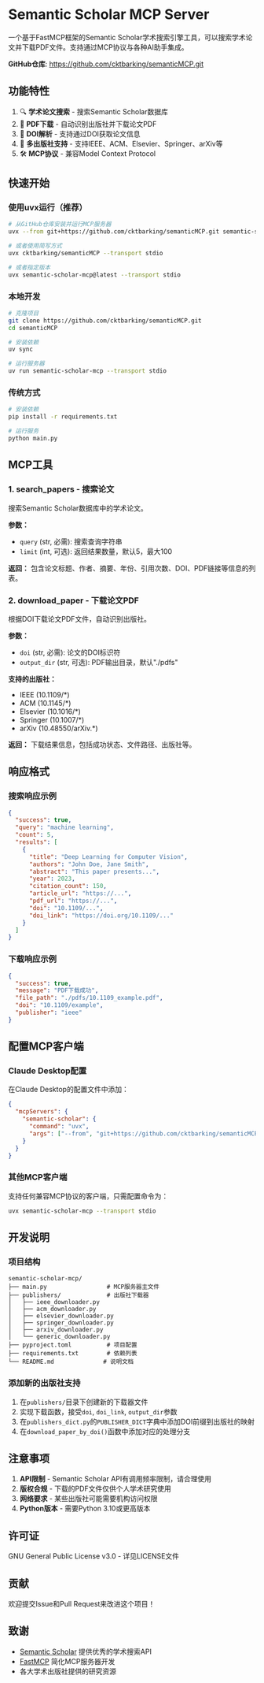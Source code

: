 # Semantic Scholar MCP Server

一个基于FastMCP框架的Semantic Scholar学术搜索引擎工具，可以搜索学术论文并下载PDF文件。支持通过MCP协议与各种AI助手集成。

**GitHub仓库**: https://github.com/cktbarking/semanticMCP.git

## 功能特性

1. 🔍 **学术论文搜索** - 搜索Semantic Scholar数据库
2. 📄 **PDF下载** - 自动识别出版社并下载论文PDF
3. 🔗 **DOI解析** - 支持通过DOI获取论文信息
4. 🏢 **多出版社支持** - 支持IEEE、ACM、Elsevier、Springer、arXiv等
5. 🛠️ **MCP协议** - 兼容Model Context Protocol

## 快速开始

### 使用uvx运行（推荐）

```bash
# 从GitHub仓库安装并运行MCP服务器
uvx --from git+https://github.com/cktbarking/semanticMCP.git semantic-scholar-mcp --transport stdio

# 或者使用简写方式
uvx cktbarking/semanticMCP --transport stdio

# 或者指定版本
uvx semantic-scholar-mcp@latest --transport stdio
```

### 本地开发

```bash
# 克隆项目
git clone https://github.com/cktbarking/semanticMCP.git
cd semanticMCP

# 安装依赖
uv sync

# 运行服务器
uv run semantic-scholar-mcp --transport stdio
```

### 传统方式

```bash
# 安装依赖
pip install -r requirements.txt

# 运行服务
python main.py
```

## MCP工具

### 1. search_papers - 搜索论文

搜索Semantic Scholar数据库中的学术论文。

**参数：**
- `query` (str, 必需): 搜索查询字符串
- `limit` (int, 可选): 返回结果数量，默认5，最大100

**返回：**
包含论文标题、作者、摘要、年份、引用次数、DOI、PDF链接等信息的列表。

### 2. download_paper - 下载论文PDF

根据DOI下载论文PDF文件，自动识别出版社。

**参数：**
- `doi` (str, 必需): 论文的DOI标识符
- `output_dir` (str, 可选): PDF输出目录，默认"./pdfs"

**支持的出版社：**
- IEEE (10.1109/*)
- ACM (10.1145/*)
- Elsevier (10.1016/*)
- Springer (10.1007/*)
- arXiv (10.48550/arXiv.*)

**返回：**
下载结果信息，包括成功状态、文件路径、出版社等。

## 响应格式

### 搜索响应示例
```json
{
  "success": true,
  "query": "machine learning",
  "count": 5,
  "results": [
    {
      "title": "Deep Learning for Computer Vision",
      "authors": "John Doe, Jane Smith",
      "abstract": "This paper presents...",
      "year": 2023,
      "citation_count": 150,
      "article_url": "https://...",
      "pdf_url": "https://...",
      "doi": "10.1109/...",
      "doi_link": "https://doi.org/10.1109/..."
    }
  ]
}
```

### 下载响应示例
```json
{
  "success": true,
  "message": "PDF下载成功",
  "file_path": "./pdfs/10.1109_example.pdf",
  "doi": "10.1109/example",
  "publisher": "ieee"
}
```

## 配置MCP客户端

### Claude Desktop配置

在Claude Desktop的配置文件中添加：

```json
{
  "mcpServers": {
    "semantic-scholar": {
      "command": "uvx",
      "args": ["--from", "git+https://github.com/cktbarking/semanticMCP.git", "semantic-scholar-mcp", "--transport", "stdio"]
    }
  }
}
```

### 其他MCP客户端

支持任何兼容MCP协议的客户端，只需配置命令为：
```bash
uvx semantic-scholar-mcp --transport stdio
```

## 开发说明

### 项目结构
```
semantic-scholar-mcp/
├── main.py                 # MCP服务器主文件
├── publishers/             # 出版社下载器
│   ├── ieee_downloader.py
│   ├── acm_downloader.py
│   ├── elsevier_downloader.py
│   ├── springer_downloader.py
│   ├── arxiv_downloader.py
│   └── generic_downloader.py
├── pyproject.toml          # 项目配置
├── requirements.txt        # 依赖列表
└── README.md              # 说明文档
```

### 添加新的出版社支持

1. 在`publishers/`目录下创建新的下载器文件
2. 实现下载函数，接受`doi`, `doi_link`, `output_dir`参数
3. 在`publishers_dict.py`的`PUBLISHER_DICT`字典中添加DOI前缀到出版社的映射
4. 在`download_paper_by_doi()`函数中添加对应的处理分支

## 注意事项

1. **API限制** - Semantic Scholar API有调用频率限制，请合理使用
2. **版权合规** - 下载的PDF文件仅供个人学术研究使用
3. **网络要求** - 某些出版社可能需要机构访问权限
4. **Python版本** - 需要Python 3.10或更高版本

## 许可证

GNU General Public License v3.0 - 详见LICENSE文件

## 贡献

欢迎提交Issue和Pull Request来改进这个项目！

## 致谢

- [Semantic Scholar](https://www.semanticscholar.org/) 提供优秀的学术搜索API
- [FastMCP](https://github.com/jlowin/fastmcp) 简化MCP服务器开发
- 各大学术出版社提供的研究资源